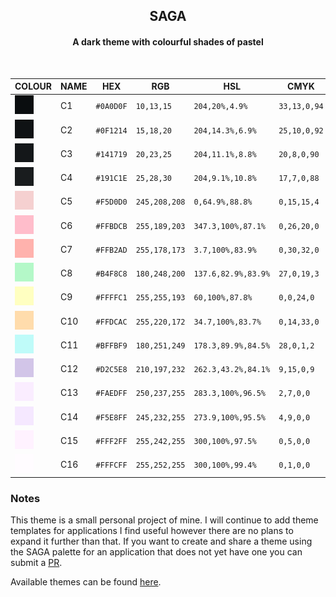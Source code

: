 <h2 align="center">
	SAGA </br>
	
</h2> 
<h4 align="center">A dark theme with colourful shades of pastel </br> </h4> </br>
<div align="center">

|                                 COLOUR                                        | NAME     | HEX       | RGB             | HSL             | CMYK               |  
| ----------------------------------------------------------------------- | -------- | --------- | --------------- | --------------- | ------------------ |
| ![#0A0D0F](assets/palette/0A0D0F.png)      | C1    | `#0A0D0F` | `10,13,15` | `204,20%,4.9%` | `33,13,0,94`  |
| ![#0F1214](assets/palette/0F1214.png)    | C2 | `#0F1214` | `15,18,20`    | `204,14.3%,6.9%`  | `25,10,0,92` |
| ![#141719](assets/palette/141719.png)    |  C3 | `#141719` | `20,23,25`    | `204,11.1%,8.8%`  | `20,8,0,90` |
| ![#191C1E](assets/palette/191C1E.png)      |  C4 | `#191C1E` | `25,28,30` | `204,9.1%,10.8%`   | `17,7,0,88` |
| ![#F5D0D0](assets/palette/F5D0D0.png)     | C5      | `#F5D0D0` | `245,208,208` | `0,64.9%,88.8%` | `0,15,15,4` |
| ![#FFBDCB](assets/palette/FFBDCB.png)    | C6  | `#FFBDCB` | `255,189,203` | `347.3,100%,87.1%` | `0,26,20,0`  |
| ![#FFB2AD](assets/palette/FFB2AD.png)    | C7    | `#FFB2AD` | `255,178,173` | `3.7,100%,83.9%` | `0,30,32,0`  |
| ![#B4F8C8](assets/palette/B4F8C8.png)     | C8  | `#B4F8C8` | `180,248,200` | `137.6,82.9%,83.9%` | `27,0,19,3`  |
| ![#FFFFC1](assets/palette/FFFFC1.png)   | C9 | `#FFFFC1` | `255,255,193` | `60,100%,87.8%` | `0,0,24,0` |
| ![#FFDCAC](assets/palette/FFDCAC.png)   | C10 | `#FFDCAC` | `255,220,172` | `34.7,100%,83.7%` | `0,14,33,0` |
| ![#BFFBF9](assets/palette/BFFBF9.png)     | C11      | `#BFFBF9` | `180,251,249` | `178.3,89.9%,84.5%` | `28,0,1,2` |
| ![#D2C5E8](assets/palette/D2C5E8.png)    | C12   | `#D2C5E8` | `210,197,232` | `262.3,43.2%,84.1%`  | `9,15,0,9` |
| ![#FAEDFF](assets/palette/FAEDFF.png)    | C13   | `#FAEDFF` | `250,237,255` | `283.3,100%,96.5%`  | `2,7,0,0` |
| ![#F5E8FF](assets/palette/F5E8FF.png)   | C14  | `#F5E8FF` | `245,232,255` | `273.9,100%,95.5%`  | `4,9,0,0`  |
| ![#FFF2FF](assets/palette/FFF2FF.png)    | C15  | `#FFF2FF` | `255,242,255` | `300,100%,97.5%` | `0,5,0,0` |
| ![#FFFCFF](assets/palette/FFFCFF.png)     | C16   | `#FFFCFF` | `255,252,255` | `300,100%,99.4%` | `0,1,0,0`  |

</div>	

### Notes
This theme is a small personal project of mine. I will continue to add theme templates for applications I find useful however there are no plans to expand it further than that. If you want to create and share a theme using the SAGA palette for an application that does not yet have one you can submit a [PR](https://github.com/SAGAtheme/SAGA/pulls). 

Available themes can be found [here](https://github.com/SAGAtheme).

